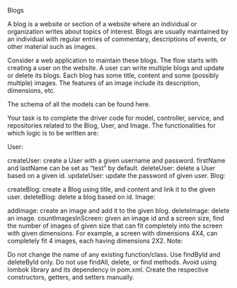 Blogs

A blog is a website or section of a website where an individual or organization writes about topics of interest. Blogs are usually maintained by an individual with regular entries of commentary, descriptions of events, or other material such as images.

Consider a web application to maintain these blogs. The flow starts with creating a user on the website. A user can write multiple blogs and update or delete its blogs. Each blog has some title, content and some (possibly multiple) images. The features of an image include its description, dimensions, etc.

The schema of all the models can be found here.

Your task is to complete the driver code for model, controller, service, and repositories related to the Blog, User, and Image. The functionalities for which logic is to be written are:

User:

createUser: create a User with a given username and password. firstName and lastName can be set as “test” by default.
deleteUser: delete a User based on a given id.
updateUser: update the password of given user.
Blog:

createBlog: create a Blog using title, and content and link it to the given user.
deleteBlog: delete a blog based on id.
Image:

addImage: create an image and add it to the given blog.
deleteImage: delete an image.
countImagesInScreen: given an image id and a screen size, find the number of images of given size that can fit completely into the screen with given dimensions. For example, a screen with dimensions 4X4, can completely fit 4 images, each having dimensions 2X2.
Note:

Do not change the name of any existing function/class.
Use findById and deleteById only. Do not use findAll, delete, or find methods.
Avoid using lombok library and its dependency in pom.xml. Create the respective constructors, getters, and setters manually.